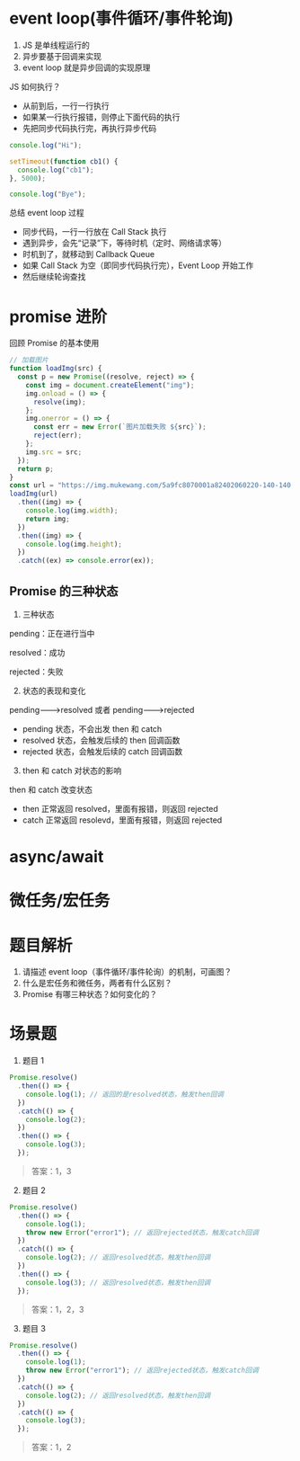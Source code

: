 # event loop(事件循环/事件轮询)

1. JS 是单线程运行的
2. 异步要基于回调来实现
3. event loop 就是异步回调的实现原理

JS 如何执行？

- 从前到后，一行一行执行
- 如果某一行执行报错，则停止下面代码的执行
- 先把同步代码执行完，再执行异步代码

```js
console.log("Hi");

setTimeout(function cb1() {
  console.log("cb1");
}, 5000);

console.log("Bye");
```

总结 event loop 过程

- 同步代码，一行一行放在 Call Stack 执行
- 遇到异步，会先“记录”下，等待时机（定时、网络请求等）
- 时机到了，就移动到 Callback Queue
- 如果 Call Stack 为空（即同步代码执行完），Event Loop 开始工作
- 然后继续轮询查找

# promise 进阶

回顾 Promise 的基本使用

```js
// 加载图片
function loadImg(src) {
  const p = new Promise((resolve, reject) => {
    const img = document.createElement("img");
    img.onload = () => {
      resolve(img);
    };
    img.onerror = () => {
      const err = new Error(`图片加载失败 ${src}`);
      reject(err);
    };
    img.src = src;
  });
  return p;
}
const url = "https://img.mukewang.com/5a9fc8070001a82402060220-140-140.jpg";
loadImg(url)
  .then((img) => {
    console.log(img.width);
    return img;
  })
  .then((img) => {
    console.log(img.height);
  })
  .catch((ex) => console.error(ex));
```

## Promise 的三种状态

1. 三种状态

pending：正在进行当中

resolved：成功

rejected：失败

2. 状态的表现和变化

pending--->resolved 或者 pending--->rejected

- pending 状态，不会出发 then 和 catch
- resolved 状态，会触发后续的 then 回调函数
- rejected 状态，会触发后续的 catch 回调函数

3. then 和 catch 对状态的影响

then 和 catch 改变状态

- then 正常返回 resolved，里面有报错，则返回 rejected
- catch 正常返回 resolevd，里面有报错，则返回 rejected

# async/await

# 微任务/宏任务

# 题目解析

1. 请描述 event loop（事件循环/事件轮询）的机制，可画图？
2. 什么是宏任务和微任务，两者有什么区别？
3. Promise 有哪三种状态？如何变化的？

# 场景题

1. 题目 1

```js
Promise.resolve()
  .then(() => {
    console.log(1); // 返回的是resolved状态，触发then回调
  })
  .catch(() => {
    console.log(2);
  })
  .then(() => {
    console.log(3);
  });
```

> 答案：1，3

2. 题目 2

```js
Promise.resolve()
  .then(() => {
    console.log(1);
    throw new Error("error1"); // 返回rejected状态，触发catch回调
  })
  .catch(() => {
    console.log(2); // 返回resolved状态，触发then回调
  })
  .then(() => {
    console.log(3); // 返回resolved状态，触发then回调
  });
```

> 答案：1，2，3

3. 题目 3

```js
Promise.resolve()
  .then(() => {
    console.log(1);
    throw new Error("error1"); // 返回rejected状态，触发catch回调
  })
  .catch(() => {
    console.log(2); // 返回resolved状态，触发then回调
  })
  .catch(() => {
    console.log(3);
  });
```

> 答案：1，2
